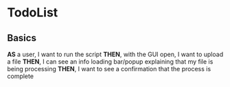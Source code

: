 # TodoList

## Basics

**AS** a user, I want to run the script
**THEN**, with the GUI open, I want to upload a file
**THEN**, I can see an info loading bar/popup explaining that my file is being processing
**THEN**, I want to see a confirmation that the process is complete
